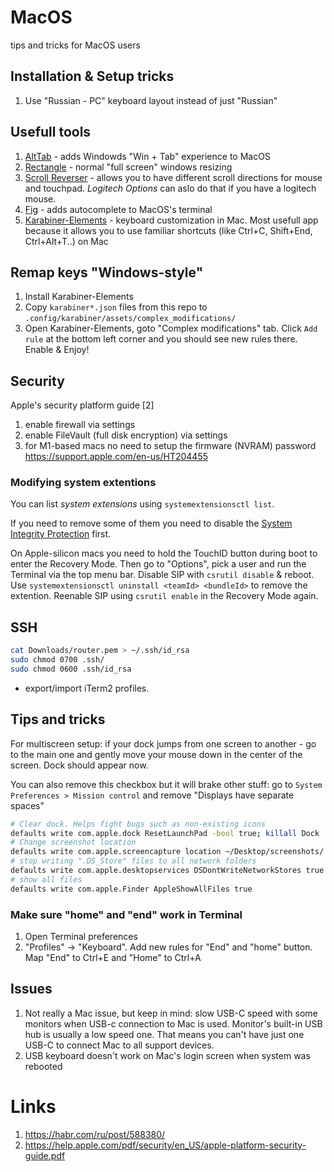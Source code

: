 # MacOS
tips and tricks for MacOS users

## Installation & Setup tricks
1. Use "Russian - PC" keyboard layout instead of just "Russian"

## Usefull tools
1. [AltTab](https://github.com/lwouis/alt-tab-macos) - adds Windowds "Win + Tab" experience to MacOS
2. [Rectangle](https://github.com/rxhanson/Rectangle) - normal "full screen" windows resizing 
3. [Scroll Reverser](https://github.com/pilotmoon/Scroll-Reverser) - allows you to have different scroll directions for mouse and touchpad. *Logitech Options* can aslo do that if you have a logitech mouse.
4. [Fig](https://github.com/withfig/autocomplete) - adds autocomplete to MacOS's terminal
5. [Karabiner-Elements](https://github.com/pqrs-org/Karabiner-Elements) - keyboard customization in Mac. Most usefull app because it allows you to use familiar shortcuts (like Ctrl+C, Shift+End, Ctrl+Alt+T..) on Mac

## Remap keys "Windows-style"
1. Install Karabiner-Elements
2. Copy ```karabiner*.json``` files from this repo to  ```.config/karabiner/assets/complex_modifications/```
3. Open Karabiner-Elements, goto "Complex modifications" tab. Click ```Add rule``` at the bottom left corner and you should see new rules there. Enable & Enjoy!

## Security
Apple's security platform guide [2]

1. enable firewall via settings
2. enable FileVault (full disk encryption) via settings
3. for M1-based macs no need to setup the firmware (NVRAM) password https://support.apple.com/en-us/HT204455

### Modifying system extentions
You can list *system extensions* using ```systemextensionsctl list```. 

If you need to remove some of them you need to disable the [System Integrity Protection](https://developer.apple.com/documentation/security/disabling_and_enabling_system_integrity_protection) first. 

On Apple-silicon macs you need to hold the TouchID button during boot to enter the Recovery Mode. Then go to "Options", pick a user and run the Terminal via the top menu bar. Disable SIP with ```csrutil disable``` & reboot. Use ```systemextensionsctl uninstall <teamId> <bundleId>``` to remove the extention. Reenable SIP using ```csrutil enable``` in the Recovery Mode again.

## SSH
```bash
cat Downloads/router.pem > ~/.ssh/id_rsa
sudo chmod 0700 .ssh/
sudo chmod 0600 .ssh/id_rsa
```
+ export/import iTerm2 profiles.

## Tips and tricks
For multiscreen setup: if your dock jumps from one screen to another - go to the main one and gently move your mouse down in the center of the screen. Dock should appear now. 

You can also remove this checkbox but it will brake other stuff: go to ```System Preferences > Mission control``` and remove "Displays have separate spaces"

```bash
# Clear dock. Helps fight bugs such as non-existing icons
defaults write com.apple.dock ResetLaunchPad -bool true; killall Dock
# Change screenshot location
defaults write com.apple.screencapture location ~/Desktop/screenshots/
# stop writing ".DS_Store" files to all network folders
defaults write com.apple.desktopservices DSDontWriteNetworkStores true
# show all files
defaults write com.apple.Finder AppleShowAllFiles true
```
### Make sure "home" and "end" work in Terminal
1. Open Terminal preferences
2. "Profiles" -> "Keyboard". Add new rules for "End" and "home" button. Map "End" to Ctrl+E and "Home" to Ctrl+A

## Issues
1. Not really a Mac issue, but keep in mind: slow USB-C speed with some monitors when USB-c connection to Mac is used. Monitor's built-in USB hub is usually a low speed one. That means you can't have just one USB-C to connect Mac to all support devices.
2. USB keyboard doesn't work on Mac's login screen when system was rebooted

# Links
1. https://habr.com/ru/post/588380/
2. https://help.apple.com/pdf/security/en_US/apple-platform-security-guide.pdf
